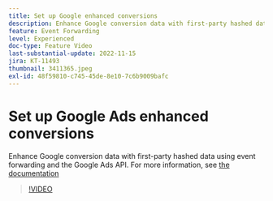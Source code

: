 ```yaml
---
title: Set up Google enhanced conversions
description: Enhance Google conversion data with first-party hashed data using event forwarding and the Google Ads API.
feature: Event Forwarding
level: Experienced
doc-type: Feature Video
last-substantial-update: 2022-11-15
jira: KT-11493
thumbnail: 3411365.jpeg
exl-id: 48f59810-c745-45de-8e10-7c6b9009bafc
---
```

# Set up Google Ads enhanced conversions

Enhance Google conversion data with first-party hashed data using event forwarding and the Google Ads API. For more information, see [the documentation](https://experienceleague.adobe.com/docs/experience-platform/tags/extensions/adobe/google-ads-enhanced-conversions/overview.html)

>[!VIDEO](https://video.tv.adobe.com/v/3411365/?learn=on&enablevpops)
